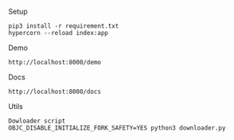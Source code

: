 Setup

```
pip3 install -r requirement.txt
hypercorn --reload index:app
```

Demo

```
http://localhost:8000/demo
```

Docs

```
http://localhost:8000/docs
```

Utils

```
Dowloader script
OBJC_DISABLE_INITIALIZE_FORK_SAFETY=YES python3 downloader.py
```